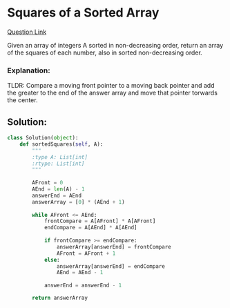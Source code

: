# Squares of a Sorted Array

[Question Link](https://leetcode.com/problems/squares-of-a-sorted-array/)  

Given an array of integers A sorted in non-decreasing order, return an array of the squares of each number, also in sorted non-decreasing order.

### Explanation:
TLDR: Compare a moving front pointer to a moving back pointer and add the greater to the end of the answer array and move that pointer torwards the center.

## Solution:
```Python
class Solution(object):
    def sortedSquares(self, A):
        """
        :type A: List[int]
        :rtype: List[int]
        """
        
        AFront = 0
        AEnd = len(A) - 1
        answerEnd = AEnd
        answerArray = [0] * (AEnd + 1)
        
        while AFront <= AEnd:
            frontCompare = A[AFront] * A[AFront]
            endCompare = A[AEnd] * A[AEnd]
            
            if frontCompare >= endCompare:
                answerArray[answerEnd] = frontCompare
                AFront = AFront + 1
            else:
                answerArray[answerEnd] = endCompare
                AEnd = AEnd - 1
                
            answerEnd = answerEnd - 1

        return answerArray
```

